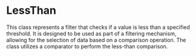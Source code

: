 # LessThan

This class represents a filter that checks if a value is less than a specified threshold. It is designed to be used as part of a filtering mechanism, allowing for the selection of data based on a comparison operation. The class utilizes a comparator to perform the less-than comparison.



